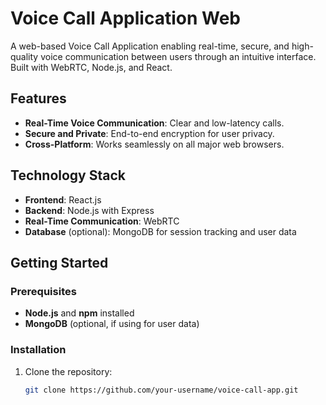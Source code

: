 # Voice Call Application Web

A web-based Voice Call Application enabling real-time, secure, and high-quality voice communication between users through an intuitive interface. Built with WebRTC, Node.js, and React.

## Features
- **Real-Time Voice Communication**: Clear and low-latency calls.
- **Secure and Private**: End-to-end encryption for user privacy.
- **Cross-Platform**: Works seamlessly on all major web browsers.

## Technology Stack
- **Frontend**: React.js
- **Backend**: Node.js with Express
- **Real-Time Communication**: WebRTC
- **Database** (optional): MongoDB for session tracking and user data

## Getting Started

### Prerequisites
- **Node.js** and **npm** installed
- **MongoDB** (optional, if using for user data)

### Installation
1. Clone the repository:
   ```bash
   git clone https://github.com/your-username/voice-call-app.git
